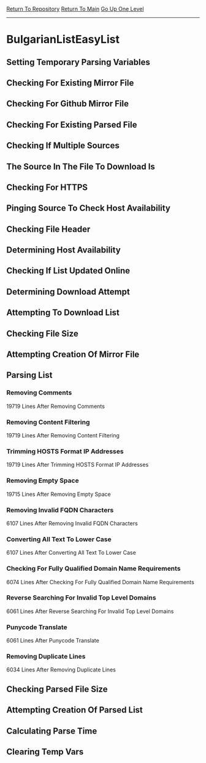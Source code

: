 [Return To Repository](https://github.com/bast69/piholeparser/)
[Return To Main](https://github.com/bast69/piholeparser/blob/master/RecentRunLogs/Mainlog.md)
[Go Up One Level](https://github.com/bast69/piholeparser/blob/master/RecentRunLogs/TopLevelScripts/30-Processing-External-Blacklists.md)
____________________________________
# BulgarianListEasyList
## Setting Temporary Parsing Variables
## Checking For Existing Mirror File
## Checking For Github Mirror File
## Checking For Existing Parsed File
## Checking If Multiple Sources
## The Source In The File To Download Is
## Checking For HTTPS
## Pinging Source To Check Host Availability
## Checking File Header
## Determining Host Availability
## Checking If List Updated Online
## Determining Download Attempt
## Attempting To Download List
## Checking File Size
## Attempting Creation Of Mirror File
## Parsing List
### Removing Comments
19719 Lines After Removing Comments
### Removing Content Filtering
19719 Lines After Removing Content Filtering
### Trimming HOSTS Format IP Addresses
19719 Lines After Trimming HOSTS Format IP Addresses
### Removing Empty Space
19715 Lines After Removing Empty Space
### Removing Invalid FQDN Characters
6107 Lines After Removing Invalid FQDN Characters
### Converting All Text To Lower Case
6107 Lines After Converting All Text To Lower Case
### Checking For Fully Qualified Domain Name Requirements
6074 Lines After Checking For Fully Qualified Domain Name Requirements
### Reverse Searching For Invalid Top Level Domains
6061 Lines After Reverse Searching For Invalid Top Level Domains
### Punycode Translate
6061 Lines After Punycode Translate
### Removing Duplicate Lines
6034 Lines After Removing Duplicate Lines
## Checking Parsed File Size
## Attempting Creation Of Parsed List
## Calculating Parse Time
## Clearing Temp Vars
